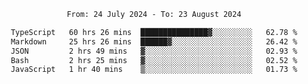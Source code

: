<div align="center">
<p style="text-align: center;">
<!--START_SECTION:waka-->

```txt
From: 24 July 2024 - To: 23 August 2024

TypeScript   60 hrs 26 mins  ███████████████▓░░░░░░░░░   62.78 %
Markdown     25 hrs 26 mins  ██████▓░░░░░░░░░░░░░░░░░░   26.42 %
JSON         2 hrs 49 mins   ▓░░░░░░░░░░░░░░░░░░░░░░░░   02.93 %
Bash         2 hrs 25 mins   ▓░░░░░░░░░░░░░░░░░░░░░░░░   02.52 %
JavaScript   1 hr 40 mins    ▒░░░░░░░░░░░░░░░░░░░░░░░░   01.73 %
```

<!--END_SECTION:waka-->
</p>
</div>
